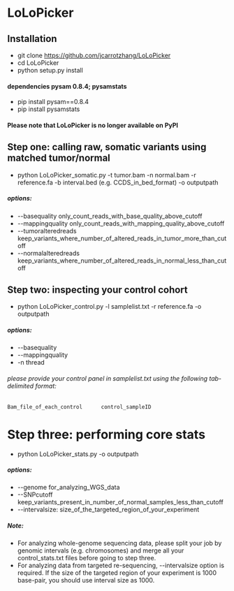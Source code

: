 # LoLoPicker

## Installation

* git clone https://github.com/jcarrotzhang/LoLoPicker
* cd LoLoPicker
* python setup.py install

#### dependencies pysam 0.8.4; pysamstats

* pip install pysam==0.8.4
* pip install pysamstats

#### Please note that LoLoPicker is no longer available on PyPI

## Step one: calling raw, somatic variants using matched tumor/normal

* python LoLoPicker_somatic.py -t tumor.bam -n normal.bam -r reference.fa -b interval.bed (e.g. CCDS_in_bed_format) -o outputpath 
##### options: #####
* --basequality only_count_reads_with_base_quality_above_cutoff 
* --mappingquality only_count_reads_with_mapping_quality_above_cutoff 
* --tumoralteredreads keep_variants_where_number_of_altered_reads_in_tumor_more_than_cutoff
* --normalalteredreads keep_variants_where_number_of_altered_reads_in_normal_less_than_cutoff

## Step two: inspecting your control cohort

* python LoLoPicker_control.py -l samplelist.txt -r reference.fa -o outputpath
##### options: ##### 
* --basequality 
* --mappingquality
* -n thread

###### please provide your control panel in samplelist.txt using the following tab-delimited format:
```
Bam_file_of_each_control      control_sampleID 
```

# Step three: performing core stats

* python LoLoPicker_stats.py -o outputpath 

##### options: #####
* --genome for_analyzing_WGS_data 
* --SNPcutoff keep_variants_present_in_number_of_normal_samples_less_than_cutoff 
* --intervalsize: size_of_the_targeted_region_of_your_experiment

##### Note: 
* For analyzing whole-genome sequencing data, please split your job by genomic intervals (e.g. chromosomes) and merge all your control_stats.txt files before going to step three. 
* For analyzing data from targeted re-sequencing, --intervalsize option is required. If the size of the targeted region of your experiment is 1000 base-pair, you should use interval size as 1000.

